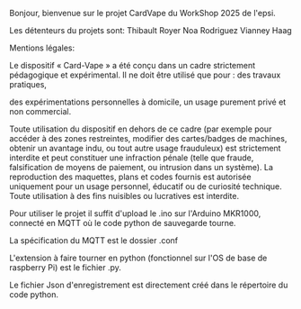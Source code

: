 Bonjour, bienvenue sur le projet CardVape du WorkShop 2025 de l'epsi.

Les détenteurs du projets sont:
Thibault Royer
Noa Rodriguez
Vianney Haag

Mentions légales:

Le dispositif « Card-Vape » a été conçu dans un cadre strictement pédagogique et expérimental.
 Il ne doit être utilisé que pour :
des travaux pratiques,


des expérimentations personnelles à domicile, un usage purement privé et non commercial.


Toute utilisation du dispositif en dehors de ce cadre (par exemple pour accéder à des zones restreintes, modifier des cartes/badges de machines, obtenir un avantage indu, ou tout autre usage frauduleux) est strictement interdite et peut constituer une infraction pénale (telle que fraude, falsification de moyens de paiement, ou intrusion dans un système).
La reproduction des maquettes, plans et codes fournis est autorisée uniquement pour un usage personnel, éducatif ou de curiosité technique. Toute utilisation à des fins nuisibles ou lucratives est interdite.

Pour utiliser le projet il suffit d'upload le .ino sur l'Arduino MKR1000, connecté en MQTT où le code python de sauvegarde tourne.

La spécification du MQTT est le dossier .conf

L'extension à faire tourner en python (fonctionnel sur l'OS de base de raspberry Pi) est le fichier .py.

Le fichier Json d'enregistrement est directement créé dans le répertoire du code python.
